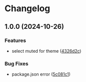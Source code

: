 # Changelog

## 1.0.0 (2024-10-26)


### Features

* select muted for theme ([4326d2c](https://github.com/zit-software/vit-dfs/commit/4326d2c0adac09b6393c022b98777358ab48897b))


### Bug Fixes

* package.json error ([5c081c1](https://github.com/zit-software/vit-dfs/commit/5c081c1ac632cef75240f2e116f2cab051658ba3))
